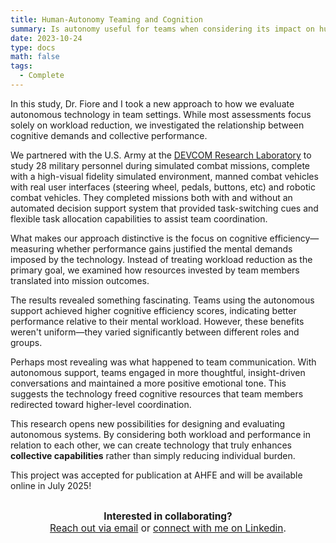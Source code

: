 ```yaml
---
title: Human-Autonomy Teaming and Cognition
summary: Is autonomy useful for teams when considering its impact on human cognition? 
date: 2023-10-24
type: docs
math: false
tags:
  - Complete
---
```


In this study, Dr. Fiore and I took a new approach to how we evaluate autonomous technology in team settings. While most assessments focus solely on workload reduction, we investigated the relationship between cognitive demands and collective performance.

We partnered with the U.S. Army at the [DEVCOM Research Laboratory](https://arl.devcom.army.mil/) to study 28 military personnel during simulated combat missions, complete with a high-visual fidelity simulated environment, manned combat vehicles with real user interfaces (steering wheel, pedals, buttons, etc) and robotic combat vehicles. They completed missions both with and without an automated decision support system that provided task-switching cues and flexible task allocation capabilities to assist team coordination.

What makes our approach distinctive is the focus on cognitive efficiency—measuring whether performance gains justified the mental demands imposed by the technology. Instead of treating workload reduction as the primary goal, we examined how resources invested by team members translated into mission outcomes.

The results revealed something fascinating. Teams using the autonomous support achieved higher cognitive efficiency scores, indicating better performance relative to their mental workload. However, these benefits weren't uniform—they varied significantly between different roles and groups.

Perhaps most revealing was what happened to team communication. With autonomous support, teams engaged in more thoughtful, insight-driven conversations and maintained a more positive emotional tone. This suggests the technology freed cognitive resources that team members redirected toward higher-level coordination.

This research opens new possibilities for designing and evaluating autonomous systems. By considering both workload and performance in relation to each other, we can create technology that truly enhances **collective capabilities** rather than simply reducing individual burden.

This project was accepted for publication at AHFE and will be available online in July 2025! 



<div style="margin-top: 2em; text-align: center; font-size: 1.1em;">
  <strong>Interested in collaborating?</strong><br>
  <a href="mailto:tkara.mullin@ucf.edu">Reach out via email</a> or 
  <a href="https://www.linkedin.com/in/tkara-mullins/">connect with me on Linkedin</a>.
</div>



<!--more-->
